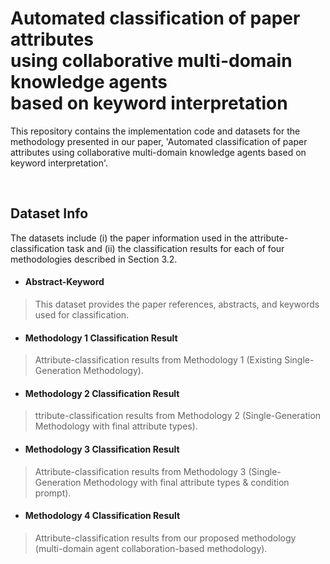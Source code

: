 # Automated classification of paper attributes<br/>using collaborative multi-domain knowledge agents<br/>based on keyword interpretation

This repository contains the implementation code and datasets for the methodology presented in our paper, 'Automated classification of paper attributes using collaborative multi-domain knowledge agents based on keyword interpretation'.

<br/>

## Dataset Info    
The datasets include (i) the paper information used in the attribute-classification task and (ii) the classification results for each of four methodologies described in Section 3.2.

* #### Abstract-Keyword   
> This dataset provides the paper references, abstracts, and keywords used for classification.
   
* #### Methodology 1 Classification Result   
> Attribute-classification results from Methodology 1 (Existing Single-Generation Methodology).
   
* #### Methodology 2 Classification Result   
> ttribute-classification results from Methodology 2 (Single-Generation Methodology with final attribute types).
   
* #### Methodology 3 Classification Result   
> Attribute-classification results from Methodology 3 (Single-Generation Methodology with final attribute types & condition prompt).
   
* #### Methodology 4 Classification Result   
> Attribute-classification results from our proposed methodology (multi-domain agent collaboration-based methodology).

